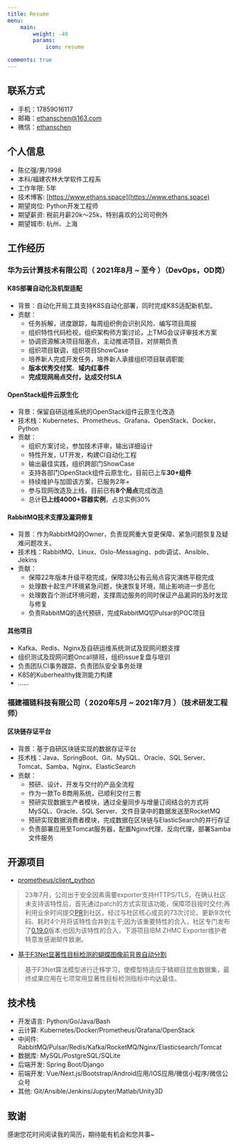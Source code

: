 ```yaml
---
title: Resume
menu:
    main: 
        weight: -40
        params:
            icon: resume

comments: true
---
```


## 联系方式

- 手机：17859016117
- 邮箱：[ethanschen@163.com](mailto:ethanschen@163.com)
- 微信：[ethanschen](https://www.ethans.space/personal/wechat/)

## 个人信息

- 陈亿强/男/1998
- 本科/福建农林大学软件工程系
- 工作年限: 5年
- 技术博客: [https://www.ethans.space](https://www.ethans.space)
- 期望岗位: Python开发工程师
- 期望薪资: 税前月薪20k～25k，特别喜欢的公司可例外
- 期望城市: 杭州、上海

## 工作经历

### 华为云计算技术有限公司（ 2021年8月 ~ 至今 ）（DevOps，OD岗）

#### K8S部署自动化及机型适配

- 背景：自动化开局工具支持K8S自动化部署，同时完成K8S适配新机型。
- 贡献：
  - 任务拆解，进度跟踪，每周组织例会识别风险、编写项目周报
  - 组织特性代码检视，组织架构师方案讨论，上TMG会议评审技术方案
  - 协调资源解决项目阻塞点，主动推进项目，对排期负责
  - 组织项目联调，组织项目ShowCase
  - 培养新人完成开发任务，培养新人承接组织项目联调职能
  - **版本优秀交付奖**、**域内红事件**
  - **完成现网局点交付，达成交付SLA**

#### OpenStack组件云原生化

- 背景：保留自研运维系统的OpenStack组件云原生化改造
- 技术栈：Kubernetes、Prometheus、Grafana、OpenStack、Docker、Python
- 贡献：
  - 组织方案讨论，参加技术评审，输出详细设计
  - 特性开发，UT开发，构建CI自动化工程
  - 输出最佳实践，组织跨部门ShowCase
  - 支持各部门OpenStack组件云原生化，目前已上车**30+组件**
  - 持续维护与加固该方案，已服务2年+
  - 参与现网改造及上线，目前已有**8个局点**完成改造
  - 总计**已上线4000+容器实例**，占总实例30%

#### RabbitMQ技术支撑及漏洞修复

- 背景：作为RabbitMQ的Owner，负责现网重大变更保障、紧急问题恢复及疑难问题攻关。
- 技术栈：RabbitMQ、Linux、Oslo-Messaging、pdb调试、Ansible、Jekins
- 贡献：
  - 保障22年版本升级平稳完成，保障3场公有云局点容灾演练平稳完成
  - 处理数十起生产环境紧急问题，快速恢复环境，阻止影响进一步恶化
  - 处理数百个测试环境问题，支撑周边服务的同时保证产品漏洞的及时发现与修复
  - 负责RabbitMQ的迭代预研，完成RabbitMQ切Pulsar的POC项目

#### 其他项目

- Kafka、Redis、Nginx及自研运维系统测试及现网问题支撑
- 组织测试及现网问题Oncall排班，组织issue复盘与培训
- 负责团队CI事务跟踪，负责团队安全事务处理
- K8S的Kuberhealthy拨测能力构建
- ……

### 福建福链科技有限公司（ 2020年5月 ~ 2021年7月 ）（技术研发工程师）

#### 区块链存证平台

- 背景：基于自研区块链实现的数据存证平台
- 技术栈：Java、SpringBoot、Git、MySQL、Oracle、SQL Server、Tomcat、Samba、Nginx、ElasticSearch
- 贡献：
  - 预研、设计、开发与交付的产品全流程
  - 作为一款To B商用系统，已顺利交付三套
  - 预研实现数据生产者模块，通过全量同步与增量订阅结合的方式将MySQL、Oracle、SQL Server、文件目录中的数据发送至RocketMQ
  - 预研实现数据消费者模块，完成数据在区块链与ElasticSearch的并行存证
  - 负责部署应用至Tomcat服务器，配置Nginx代理、反向代理，部署Samba文件服务

## 开源项目

- [prometheus/client_python](https://github.com/prometheus/client_python)
  
> 23年7月，公司出于安全因素需要exporter支持HTTPS/TLS，在确认社区未支持该特性后，首先通过patch的方式实现该功能，保障项目按时交付;再利用业余时间提交[PR](https://github.com/prometheus/client_python/pull/946)到社区，经过与社区核心成员的73次讨论、更新9次代码、耗时4个月将该特性合并到主干;因为该重要特性的合入，社区专门发布了[0.19.0](https://pypi.org/project/prometheus-client/0.19.0)版本;也因为该特性的合入，下游项目IBM ZHMC Exporter维护者特意发感谢邮件致谢。

- [基于F3Net显著性目标检测的蝴蝶图像前背景自动分割](http://www.insect.org.cn/CN/10.16380/j.kcxb.2021.05.008)

> 基于F3Net算法模型进行迁移学习，使模型特适应于鳞翅目昆虫数据集，最终成果应用在七项常用显著性目标检测指标中均达最佳。

## 技术栈

- 开发语言: Python/Go/Java/Bash
- 云计算: Kubernetes/Docker/Prometheus/Grafana/OpenStack
- 中间件: RabbitMQ/Pulsar/Redis/Kafka/RocketMQ/Nginx/Elasticsearch/Tomcat
- 数据库: MySQL/PostgreSQL/SQLite
- 后端开发: Spring Boot/Django
- 前端开发: Vue/Next.js/Bootstrap/Android应用/IOS应用/微信小程序/微信公众号
- 其他: Git/Ansible/Jenkins/Jupyter/Matlab/Unity3D

## 致谢

感谢您花时间阅读我的简历，期待能有机会和您共事~
